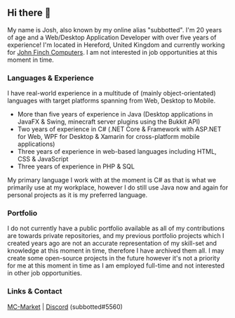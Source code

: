 ## Hi there 👋

My name is Josh, also known by my online alias "subbotted". I'm 20 years of age and a Web/Desktop Application Developer with over five years of experience! I'm located in Hereford, United Kingdom and currently working for [John Finch Computers](https://www.johnfinchcomputers.co.uk/). I am not interested in job opportunities at this moment in time.

### Languages & Experience
I have real-world experience in a multitude of (mainly object-orientated) languages with target platforms spanning from Web, Desktop to Mobile.
- More than five years of experience in Java (Desktop applications in JavaFX & Swing, minecraft server plugins using the Bukkit API)
- Two years of experience in C# (.NET Core & Framework with ASP.NET for Web, WPF for Desktop & Xamarin for cross-platform mobile applications)
- Three years of experience in web-based languages including HTML, CSS & JavaScript
- Three years of experience in PHP & SQL

My primary language I work with at the moment is C# as that is what we primarily use at my workplace, however I do still use Java now and again for personal projects as it is my preferred language.

### Portfolio
I do not currently have a public portfolio available as all of my contributions are towards private repositories, and my previous portfolio projects which I created years ago are not an accurate representation of my skill-set and knowledge at this moment in time, therefore I have archived them all. I may create some open-source projects in the future however it's not a priority for me at this moment in time as I am employed full-time and not interested in other job opportunities.

### Links & Contact
[MC-Market](https://www.mc-market.org/members/48298/) | [Discord](https://discord.com) (subbotted#5560)
